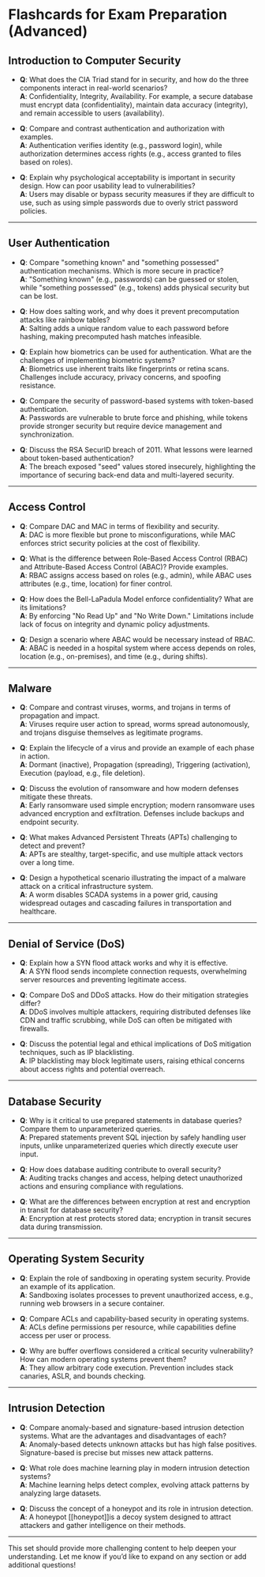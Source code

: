 # Flashcards for Exam Preparation (Advanced)

## Introduction to Computer Security

- **Q**: What does the CIA Triad stand for in security, and how do the three components interact in real-world scenarios?  
  **A**: Confidentiality, Integrity, Availability. For example, a secure database must encrypt data (confidentiality), maintain data accuracy (integrity), and remain accessible to users (availability).

- **Q**: Compare and contrast authentication and authorization with examples.  
  **A**: Authentication verifies identity (e.g., password login), while authorization determines access rights (e.g., access granted to files based on roles).

- **Q**: Explain why psychological acceptability is important in security design. How can poor usability lead to vulnerabilities?  
  **A**: Users may disable or bypass security measures if they are difficult to use, such as using simple passwords due to overly strict password policies.

---

## User Authentication

- **Q**: Compare "something known" and "something possessed" authentication mechanisms. Which is more secure in practice?  
  **A**: "Something known" (e.g., passwords) can be guessed or stolen, while "something possessed" (e.g., tokens) adds physical security but can be lost.

- **Q**: How does salting work, and why does it prevent precomputation attacks like rainbow tables?  
  **A**: Salting adds a unique random value to each password before hashing, making precomputed hash matches infeasible.

- **Q**: Explain how biometrics can be used for authentication. What are the challenges of implementing biometric systems?  
  **A**: Biometrics use inherent traits like fingerprints or retina scans. Challenges include accuracy, privacy concerns, and spoofing resistance.

- **Q**: Compare the security of password-based systems with token-based authentication.  
  **A**: Passwords are vulnerable to brute force and phishing, while tokens provide stronger security but require device management and synchronization.

- **Q**: Discuss the RSA SecurID breach of 2011. What lessons were learned about token-based authentication?  
  **A**: The breach exposed "seed" values stored insecurely, highlighting the importance of securing back-end data and multi-layered security.

---

## Access Control

- **Q**: Compare DAC and MAC in terms of flexibility and security.  
  **A**: DAC is more flexible but prone to misconfigurations, while MAC enforces strict security policies at the cost of flexibility.

- **Q**: What is the difference between Role-Based Access Control (RBAC) and Attribute-Based Access Control (ABAC)? Provide examples.  
  **A**: RBAC assigns access based on roles (e.g., admin), while ABAC uses attributes (e.g., time, location) for finer control.

- **Q**: How does the Bell-LaPadula Model enforce confidentiality? What are its limitations?  
  **A**: By enforcing "No Read Up" and "No Write Down." Limitations include lack of focus on integrity and dynamic policy adjustments.

- **Q**: Design a scenario where ABAC would be necessary instead of RBAC.  
  **A**: ABAC is needed in a hospital system where access depends on roles, location (e.g., on-premises), and time (e.g., during shifts).

---

## Malware

- **Q**: Compare and contrast viruses, worms, and trojans in terms of propagation and impact.  
  **A**: Viruses require user action to spread, worms spread autonomously, and trojans disguise themselves as legitimate programs.

- **Q**: Explain the lifecycle of a virus and provide an example of each phase in action.  
  **A**: Dormant (inactive), Propagation (spreading), Triggering (activation), Execution (payload, e.g., file deletion).

- **Q**: Discuss the evolution of ransomware and how modern defenses mitigate these threats.  
  **A**: Early ransomware used simple encryption; modern ransomware uses advanced encryption and exfiltration. Defenses include backups and endpoint security.

- **Q**: What makes Advanced Persistent Threats (APTs) challenging to detect and prevent?  
  **A**: APTs are stealthy, target-specific, and use multiple attack vectors over a long time.

- **Q**: Design a hypothetical scenario illustrating the impact of a malware attack on a critical infrastructure system.  
  **A**: A worm disables SCADA systems in a power grid, causing widespread outages and cascading failures in transportation and healthcare.

---

## Denial of Service (DoS)

- **Q**: Explain how a SYN flood attack works and why it is effective.  
  **A**: A SYN flood sends incomplete connection requests, overwhelming server resources and preventing legitimate access.

- **Q**: Compare DoS and DDoS attacks. How do their mitigation strategies differ?  
  **A**: DDoS involves multiple attackers, requiring distributed defenses like CDN and traffic scrubbing, while DoS can often be mitigated with firewalls.

- **Q**: Discuss the potential legal and ethical implications of DoS mitigation techniques, such as IP blacklisting.  
  **A**: IP blacklisting may block legitimate users, raising ethical concerns about access rights and potential overreach.

---

## Database Security

- **Q**: Why is it critical to use prepared statements in database queries? Compare them to unparameterized queries.  
  **A**: Prepared statements prevent SQL injection by safely handling user inputs, unlike unparameterized queries which directly execute user input.

- **Q**: How does database auditing contribute to overall security?  
  **A**: Auditing tracks changes and access, helping detect unauthorized actions and ensuring compliance with regulations.

- **Q**: What are the differences between encryption at rest and encryption in transit for database security?  
  **A**: Encryption at rest protects stored data; encryption in transit secures data during transmission.

---

## Operating System Security

- **Q**: Explain the role of sandboxing in operating system security. Provide an example of its application.  
  **A**: Sandboxing isolates processes to prevent unauthorized access, e.g., running web browsers in a secure container.

- **Q**: Compare ACLs and capability-based security in operating systems.  
  **A**: ACLs define permissions per resource, while capabilities define access per user or process.

- **Q**: Why are buffer overflows considered a critical security vulnerability? How can modern operating systems prevent them?  
  **A**: They allow arbitrary code execution. Prevention includes stack canaries, ASLR, and bounds checking.

---

## Intrusion Detection

- **Q**: Compare anomaly-based and signature-based intrusion detection systems. What are the advantages and disadvantages of each?  
  **A**: Anomaly-based detects unknown attacks but has high false positives. Signature-based is precise but misses new attack patterns.

- **Q**: What role does machine learning play in modern intrusion detection systems?  
  **A**: Machine learning helps detect complex, evolving attack patterns by analyzing large datasets.

- **Q**: Discuss the concept of a honeypot and its role in intrusion detection.  
  **A**: A honeypot [[honeypot]]is a decoy system designed to attract attackers and gather intelligence on their methods.

---

This set should provide more challenging content to help deepen your understanding. Let me know if you’d like to expand on any section or add additional questions! 
